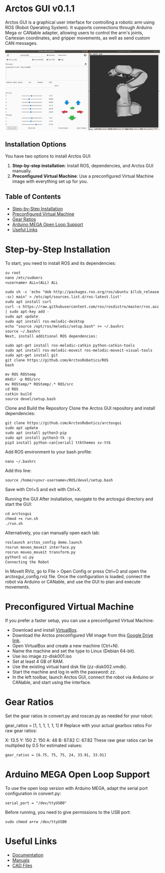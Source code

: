 # Arctos GUI v0.1.1

Arctos GUI is a graphical user interface for controlling a robotic arm using ROS (Robot Operating System). It supports connections through Arduino Mega or CANable adapter, allowing users to control the arm's joints, Cartesian coordinates, and gripper movements, as well as send custom CAN messages.

![Arctos GUI Screenshot](/arctosgui.png)

## Installation Options

You have two options to install Arctos GUI:
1. **Step-by-step installation**: Install ROS, dependencies, and Arctos GUI manually.
2. **Preconfigured Virtual Machine**: Use a preconfigured Virtual Machine image with everything set up for you.

## Table of Contents

- [Step-by-Step Installation](#step-by-step-installation)
- [Preconfigured Virtual Machine](#preconfigured-virtual-machine)
- [Gear Ratios](#gear-ratios)
- [Arduino MEGA Open Loop Support](#arduino-mega-open-loop-support)
- [Useful Links](#useful-links)

# Step-by-Step Installation


To start, you need to install ROS and its dependencies:

```
su root
nano /etc/sudoers
<username> ALL=(ALL) ALL
 ```
```
sudo sh -c 'echo "deb http://packages.ros.org/ros/ubuntu $(lsb_release -sc) main" > /etc/apt/sources.list.d/ros-latest.list'
sudo apt install curl
curl -s https://raw.githubusercontent.com/ros/rosdistro/master/ros.asc | sudo apt-key add -
sudo apt update
sudo apt install ros-melodic-desktop
echo "source /opt/ros/melodic/setup.bash" >> ~/.bashrc
source ~/.bashrc
Next, install additional ROS dependencies:
 ```
```
sudo apt-get install ros-melodic-catkin python-catkin-tools
sudo apt install ros-melodic-moveit ros-melodic-moveit-visual-tools 
sudo apt-get install git
git clone https://github.com/ArctosRobotics/ROS
bash
  ```
```
mv ROS ROStemp
mkdir -p ROS/src
mv ROStemp/* ROStemp/.* ROS/src
cd ROS
catkin build
source devel/setup.bash
 ```

Clone and Build the Repository
Clone the Arctos GUI repository and install dependencies:

 
 
```
git clone https://github.com/ArctosRobotics/arctosgui
sudo apt update
sudo apt install python3-pip
sudo apt install python3-tk -y
pip3 install python-can[serial] ttkthemes sv-ttk

```

Add ROS environment to your bash profile:



```
nano ~/.bashrc
```

Add this line:

```
source /home/<your-username>/ROS/devel/setup.bash
```

Save with Ctrl+S and exit with Ctrl+X.

Running the GUI
After installation, navigate to the arctosgui directory and start the GUI:


 ```
cd arctosgui
chmod +x run.sh
./run.sh
```

Alternatively, you can manually open each tab:


 ```
roslaunch arctos_config demo.launch 
rosrun moveo_moveit interface.py 
rosrun moveo_moveit transform.py 
python3 ui.py
Connecting the Robot
```
In MoveIt RViz, go to File > Open Config or press Ctrl+O and open the arctosgui_config.rviz file. Once the configuration is loaded, connect the robot via Arduino or CANable, and use the GUI to plan and execute movements.

# Preconfigured Virtual Machine
If you prefer a faster setup, you can use a preconfigured Virtual Machine:


- Download and install [VirtualBox](https://www.virtualbox.org/wiki/Downloads).
- Download the Arctos preconfigured VM image from this [Google Drive link](https://drive.google.com/drive/folders/1R-wapvf-ZU6bWU-n6ExmzQ6M_z44bq0r?usp=sharing
).
- Open VirtualBox and create a new machine (Ctrl+N).
- Name the machine and set the type to Linux (Debian 64-bit).
- Use iso image zz-disk001.iso
- Set at least 4 GB of RAM.
- Use the existing virtual hard disk file (zz-disk002.vmdk).
- Start the machine and log in with the password: zz.
- In the left toolbar, launch Arctos GUI, connect the robot via Arduino or CANable, and start using the interface.

# Gear Ratios
Set the gear ratios in convert.py and roscan.py as needed for your robot:

 
gear_ratios = [1, 1, 1, 1, 1, 1]  # Replace with your actual gearbox ratios
For raw gear ratios:

X: 13.5
Y: 150
Z: 150
A: 48
B: 67.82
C: 67.82
These raw gear ratios can be multiplied by 0.5 for estimated values:

  ```
gear_ratios = [6.75, 75, 75, 24, 33.91, 33.91]
 ```

# Arduino MEGA Open Loop Support
To use the open loop version with Arduino MEGA, adapt the serial port configuration in convert.py:

 ```
serial_port = "/dev/ttyUSB0"
```

Before running, you need to give permissions to the USB port:

 ```
sudo chmod a+rw /dev/ttyUSB0
```

# Useful Links

- [Documentation](https://arctosrobotics.com/docs/)
- [Manuals](https://arctosrobotics.com/#Assembly)
- [CAD Files](https://arctosrobotics.com/#Assembly)
